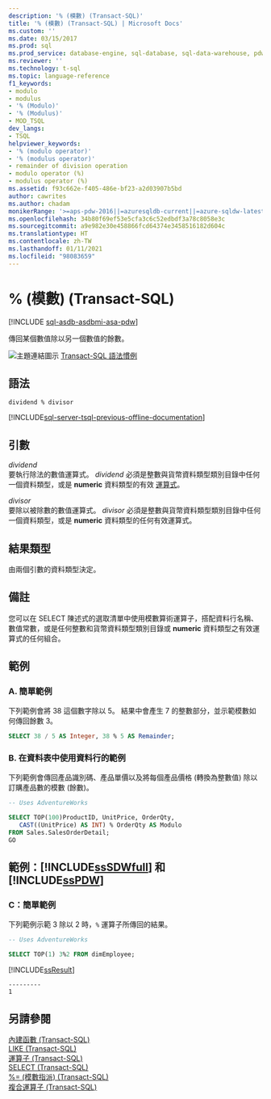 ```yaml
---
description: '% (模數) (Transact-SQL)'
title: '% (模數) (Transact-SQL) | Microsoft Docs'
ms.custom: ''
ms.date: 03/15/2017
ms.prod: sql
ms.prod_service: database-engine, sql-database, sql-data-warehouse, pdw
ms.reviewer: ''
ms.technology: t-sql
ms.topic: language-reference
f1_keywords:
- modulo
- modulus
- '% (Modulo)'
- '% (Modulus)'
- MOD_TSQL
dev_langs:
- TSQL
helpviewer_keywords:
- '% (modulo operator)'
- '% (modulus operator)'
- remainder of division operation
- modulo operator (%)
- modulus operator (%)
ms.assetid: f93c662e-f405-486e-bf23-a2d03907b5bd
author: cawrites
ms.author: chadam
monikerRange: '>=aps-pdw-2016||=azuresqldb-current||=azure-sqldw-latest||>=sql-server-2016||>=sql-server-linux-2017||=azuresqldb-mi-current'
ms.openlocfilehash: 34b80f69ef53e5cfa3c6c52edbdf3a78c8058e3c
ms.sourcegitcommit: a9e982e30e458866fcd64374e3458516182d604c
ms.translationtype: HT
ms.contentlocale: zh-TW
ms.lasthandoff: 01/11/2021
ms.locfileid: "98083659"
---
```

# <a name="-modulus-transact-sql"></a>% (模數) (Transact-SQL)
[!INCLUDE [sql-asdb-asdbmi-asa-pdw](../../includes/applies-to-version/sql-asdb-asdbmi-asa-pdw.md)]

  傳回某個數值除以另一個數值的餘數。  
  
 ![主題連結圖示](../../database-engine/configure-windows/media/topic-link.gif "主題連結圖示") [Transact-SQL 語法慣例](../../t-sql/language-elements/transact-sql-syntax-conventions-transact-sql.md)  
  
## <a name="syntax"></a>語法  
  
```syntaxsql  
dividend % divisor  
```  
  
[!INCLUDE[sql-server-tsql-previous-offline-documentation](../../includes/sql-server-tsql-previous-offline-documentation.md)]

## <a name="arguments"></a>引數
 *dividend*  
 要執行除法的數值運算式。 *dividend* 必須是整數與貨幣資料類型類別目錄中任何一個資料類型，或是 **numeric** 資料類型的有效 [運算式](../../t-sql/language-elements/expressions-transact-sql.md)。  
  
 *divisor*  
 要除以被除數的數值運算式。 *divisor* 必須是整數與貨幣資料類型類別目錄中任何一個資料類型，或是 **numeric** 資料類型的任何有效運算式。  
  
## <a name="result-types"></a>結果類型  
 由兩個引數的資料類型決定。  
  
## <a name="remarks"></a>備註  
 您可以在 SELECT 陳述式的選取清單中使用模數算術運算子，搭配資料行名稱、數值常數，或是任何整數和貨幣資料類型類別目錄或 **numeric** 資料類型之有效運算式的任何組合。  
  
## <a name="examples"></a>範例  
  
### <a name="a-simple-example"></a>A. 簡單範例  
 下列範例會將 38 這個數字除以 5。 結果中會產生 7 的整數部分，並示範模數如何傳回餘數 3。  
  
```sql  
SELECT 38 / 5 AS Integer, 38 % 5 AS Remainder;
```  
  
### <a name="b-example-using-columns-in-a-table"></a>B. 在資料表中使用資料行的範例  
 下列範例會傳回產品識別碼、產品單價以及將每個產品價格 (轉換為整數值) 除以訂購產品數的模數 (餘數)。  
  
```sql  
-- Uses AdventureWorks  
  
SELECT TOP(100)ProductID, UnitPrice, OrderQty,  
   CAST((UnitPrice) AS INT) % OrderQty AS Modulo  
FROM Sales.SalesOrderDetail;  
GO  
```  
  
## <a name="examples-sssdwfull-and-sspdw"></a>範例：[!INCLUDE[ssSDWfull](../../includes/sssdwfull-md.md)] 和 [!INCLUDE[ssPDW](../../includes/sspdw-md.md)]  
  
### <a name="c-simple-example"></a>C：簡單範例  
 下列範例示範 3 除以 2 時，`%` 運算子所傳回的結果。  
  
```sql  
-- Uses AdventureWorks  
  
SELECT TOP(1) 3%2 FROM dimEmployee;  
```  
  
 [!INCLUDE[ssResult](../../includes/ssresult-md.md)]  
  
```  
---------   
1         
```  
  
## <a name="see-also"></a>另請參閱  
 [內建函數 &#40;Transact-SQL&#41;](~/t-sql/functions/functions.md)   
 [LIKE &#40;Transact-SQL&#41;](../../t-sql/language-elements/like-transact-sql.md)   
 [運算子 &#40;Transact-SQL&#41;](../../t-sql/language-elements/operators-transact-sql.md)   
 [SELECT &#40;Transact-SQL&#41;](../../t-sql/queries/select-transact-sql.md)   
 [%= &#40;模數指派&#41; &#40;Transact-SQL&#41;](../../t-sql/language-elements/modulo-equals-transact-sql.md)   
 [複合運算子 &#40;Transact-SQL&#41;](../../t-sql/language-elements/compound-operators-transact-sql.md)  
  
  


